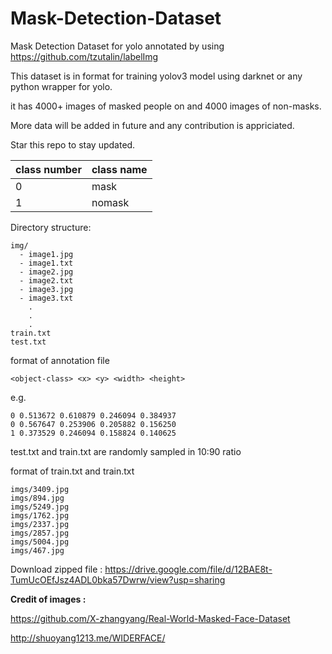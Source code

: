 # Mask-Detection-Dataset
Mask Detection Dataset for yolo annotated by using https://github.com/tzutalin/labelImg

This dataset is in format for training yolov3 model using darknet or any python wrapper for yolo.

it has 4000+ images of masked people on and 4000 images of non-masks.


More data will be added in future and any contribution is appriciated.

Star this repo to stay updated.

|class number | class name |
|-------------|------------|
| 0           | mask       |
|1            | nomask     |


Directory structure:
```
img/
  - image1.jpg
  - image1.txt
  - image2.jpg
  - image2.txt
  - image3.jpg
  - image3.txt
    .
    .
    .
train.txt
test.txt

```
format of annotation file
```
<object-class> <x> <y> <width> <height>
```
e.g.
```
0 0.513672 0.610879 0.246094 0.384937
0 0.567647 0.253906 0.205882 0.156250
1 0.373529 0.246094 0.158824 0.140625
```

test.txt and train.txt are randomly sampled in 10:90 ratio

format of train.txt and train.txt
```
imgs/3409.jpg
imgs/894.jpg
imgs/5249.jpg
imgs/1762.jpg
imgs/2337.jpg
imgs/2857.jpg
imgs/5004.jpg
imgs/467.jpg
```


Download zipped file : https://drive.google.com/file/d/12BAE8t-TumUcOEfJsz4ADL0bka57Dwrw/view?usp=sharing


**Credit of images :** 

  https://github.com/X-zhangyang/Real-World-Masked-Face-Dataset
 
  http://shuoyang1213.me/WIDERFACE/
